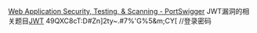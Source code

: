 [Web Application Security, Testing, & Scanning - PortSwigger](https://portswigger.net/)
JWT漏洞的相关题目[JWT](../网安/web安全/JWT渗透和防御.md#0x04CTF练习)
49QXC8cT:D#Zn]2ty~.#7%'G%5&m;CY[    //登录密码
